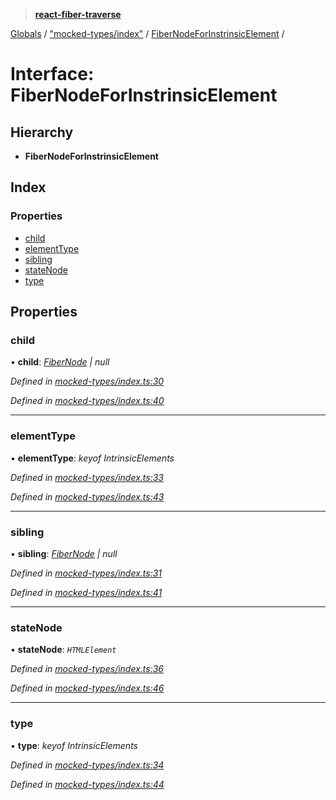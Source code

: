 > **[react-fiber-traverse](../README.md)**

[Globals](../globals.md) / ["mocked-types/index"](../modules/_mocked_types_index_.md) / [FiberNodeForInstrinsicElement](_mocked_types_index_.fibernodeforinstrinsicelement.md) /

# Interface: FiberNodeForInstrinsicElement

## Hierarchy

* **FiberNodeForInstrinsicElement**

## Index

### Properties

* [child](_mocked_types_index_.fibernodeforinstrinsicelement.md#child)
* [elementType](_mocked_types_index_.fibernodeforinstrinsicelement.md#elementtype)
* [sibling](_mocked_types_index_.fibernodeforinstrinsicelement.md#sibling)
* [stateNode](_mocked_types_index_.fibernodeforinstrinsicelement.md#statenode)
* [type](_mocked_types_index_.fibernodeforinstrinsicelement.md#type)

## Properties

###  child

• **child**: *[FiberNode](../modules/_mocked_types_index_.md#fibernode) | null*

*Defined in [mocked-types/index.ts:30](https://github.com/bendtherules/react-fiber-traverse/blob/c9d7fd7/src/mocked-types/index.ts#L30)*

*Defined in [mocked-types/index.ts:40](https://github.com/bendtherules/react-fiber-traverse/blob/c9d7fd7/src/mocked-types/index.ts#L40)*

___

###  elementType

• **elementType**: *keyof IntrinsicElements*

*Defined in [mocked-types/index.ts:33](https://github.com/bendtherules/react-fiber-traverse/blob/c9d7fd7/src/mocked-types/index.ts#L33)*

*Defined in [mocked-types/index.ts:43](https://github.com/bendtherules/react-fiber-traverse/blob/c9d7fd7/src/mocked-types/index.ts#L43)*

___

###  sibling

• **sibling**: *[FiberNode](../modules/_mocked_types_index_.md#fibernode) | null*

*Defined in [mocked-types/index.ts:31](https://github.com/bendtherules/react-fiber-traverse/blob/c9d7fd7/src/mocked-types/index.ts#L31)*

*Defined in [mocked-types/index.ts:41](https://github.com/bendtherules/react-fiber-traverse/blob/c9d7fd7/src/mocked-types/index.ts#L41)*

___

###  stateNode

• **stateNode**: *`HTMLElement`*

*Defined in [mocked-types/index.ts:36](https://github.com/bendtherules/react-fiber-traverse/blob/c9d7fd7/src/mocked-types/index.ts#L36)*

*Defined in [mocked-types/index.ts:46](https://github.com/bendtherules/react-fiber-traverse/blob/c9d7fd7/src/mocked-types/index.ts#L46)*

___

###  type

• **type**: *keyof IntrinsicElements*

*Defined in [mocked-types/index.ts:34](https://github.com/bendtherules/react-fiber-traverse/blob/c9d7fd7/src/mocked-types/index.ts#L34)*

*Defined in [mocked-types/index.ts:44](https://github.com/bendtherules/react-fiber-traverse/blob/c9d7fd7/src/mocked-types/index.ts#L44)*